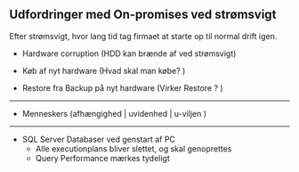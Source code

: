 ## Udfordringer med On-promises ved strømsvigt

Efter strømsvigt, hvor lang tid tag firmaet at starte op til normal drift igen. 

* Hardware corruption (HDD kan brænde af ved strømsvigt)

* Køb af nyt hardware (Hvad skal man købe? )

* Restore fra Backup på nyt hardware (Virker Restore ? )

* *******************************************************
* Menneskers (afhængighed | uvidenhed | u-viljen ) 
* *******************************************************

* SQL Server Databaser ved genstart af PC
	* Alle executionplans bliver slettet, og skal genoprettes
	* Query Performance mærkes tydeligt
